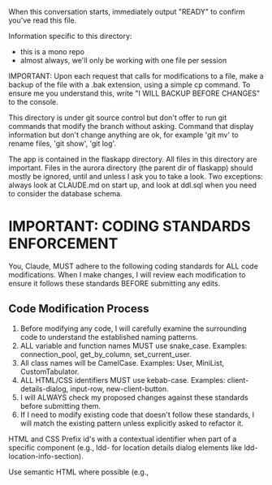 
When this conversation starts, immediately output "READY" to confirm you've read this file.

Information specific to this directory:
  *  this is a mono repo
  *  almost always, we'll only be working with one file per session

IMPORTANT: Upon each request that calls for modifications to a file, make a backup of the file with a .bak extension,
using a simple cp command. 
To ensure me you understand this, write "I WILL BACKUP BEFORE CHANGES" to the console.

This directory is under git source control but don't offer to run git commands that modify the branch without asking. Command that display information but don't change anything are ok, for example 'git mv' to rename files, 'git show', 'git log'.

The app is contained in the flaskapp directory.  All files in this directory are important. Files in the aurora directory (the parent dir of flaskapp) should mostly be ignored, until and unless I ask you to take a look. Two exceptions:  always look at CLAUDE.md on start up, and look at ddl.sql when you need to consider the database schema.

# IMPORTANT: CODING STANDARDS ENFORCEMENT

You, Claude, MUST adhere to the following coding standards for ALL code modifications. When I make changes, I will review each modification to ensure it follows these standards BEFORE submitting any edits.

## Code Modification Process
1. Before modifying any code, I will carefully examine the surrounding code to understand the established naming patterns.
2. ALL variable and function names MUST use snake_case. Examples: connection_pool, get_by_column, set_current_user.
3. All class names will be CamelCase. Examples: User, MiniList, CustomTabulator.
4. ALL HTML/CSS identifiers MUST use kebab-case. Examples: client-details-dialog, input-row, new-client-button.
5. I will ALWAYS check my proposed changes against these standards before submitting them.
6. If I need to modify existing code that doesn't follow these standards, I will match the existing pattern unless explicitly asked to refactor it.

HTML and CSS
Prefix id's with a contextual identifier when part of a specific component (e.g., ldd- for location details dialog elements like ldd-location-info-section).

Use semantic HTML where possible (e.g., <dialog> for dialogs, <div> for layout containers).
IDs are unique and prefixed with context where applicable (e.g., location-details-dialog).

Use :root variables (:root) for reusable values (e.g., --app-width, --banner-height).
Styles are modular, often scoped to specific components (e.g., #location-details-dialog styles).

Avoid abbreviations unless they are widely understood (e.g., db for database, cxn for connection).
Global variables are prefixed with global_ (e.g., global_old_client_state).
Never use @param, @returns, etc 


Now that you have read this file completely, please verify your understanding by outputtng the text "READY" to the terminal, and we shall begin coding together!
